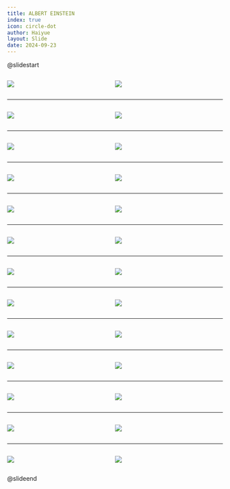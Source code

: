 ```yaml
---
title: ALBERT EINSTEIN
index: true
icon: circle-dot
author: Haiyue
layout: Slide
date: 2024-09-23
---
```

 
@slidestart

<div style="display:flex">
<div style="flex:1">

![](https://raw.githubusercontent.com/yclord/reading/refs/heads/master/english/Level-W/ALBERT%20EINSTEIN/001.webp)
</div>
<div style="flex:1">

![](https://raw.githubusercontent.com/yclord/reading/refs/heads/master/english/Level-W/ALBERT%20EINSTEIN/002.webp)
</div>
</div>

---

<div style="display:flex">
<div style="flex:1">

![](https://raw.githubusercontent.com/yclord/reading/refs/heads/master/english/Level-W/ALBERT%20EINSTEIN/003.webp)
</div>
<div style="flex:1">

![](https://raw.githubusercontent.com/yclord/reading/refs/heads/master/english/Level-W/ALBERT%20EINSTEIN/004.webp)
</div>
</div>

---

<div style="display:flex">
<div style="flex:1">

![](https://raw.githubusercontent.com/yclord/reading/refs/heads/master/english/Level-W/ALBERT%20EINSTEIN/005.webp)
</div>
<div style="flex:1">

![](https://raw.githubusercontent.com/yclord/reading/refs/heads/master/english/Level-W/ALBERT%20EINSTEIN/006.webp)
</div>
</div>

---

<div style="display:flex">
<div style="flex:1">

![](https://raw.githubusercontent.com/yclord/reading/refs/heads/master/english/Level-W/ALBERT%20EINSTEIN/007.webp)
</div>
<div style="flex:1">

![](https://raw.githubusercontent.com/yclord/reading/refs/heads/master/english/Level-W/ALBERT%20EINSTEIN/008.webp)
</div>
</div>

---

<div style="display:flex">
<div style="flex:1">

![](https://raw.githubusercontent.com/yclord/reading/refs/heads/master/english/Level-W/ALBERT%20EINSTEIN/009.webp)
</div>
<div style="flex:1">

![](https://raw.githubusercontent.com/yclord/reading/refs/heads/master/english/Level-W/ALBERT%20EINSTEIN/010.webp)
</div>
</div>

---

<div style="display:flex">
<div style="flex:1">

![](https://raw.githubusercontent.com/yclord/reading/refs/heads/master/english/Level-W/ALBERT%20EINSTEIN/011.webp)
</div>
<div style="flex:1">

![](https://raw.githubusercontent.com/yclord/reading/refs/heads/master/english/Level-W/ALBERT%20EINSTEIN/012.webp)
</div>
</div>

---

<div style="display:flex">
<div style="flex:1">

![](https://raw.githubusercontent.com/yclord/reading/refs/heads/master/english/Level-W/ALBERT%20EINSTEIN/013.webp)
</div>
<div style="flex:1">

![](https://raw.githubusercontent.com/yclord/reading/refs/heads/master/english/Level-W/ALBERT%20EINSTEIN/014.webp)
</div>
</div>

---

<div style="display:flex">
<div style="flex:1">

![](https://raw.githubusercontent.com/yclord/reading/refs/heads/master/english/Level-W/ALBERT%20EINSTEIN/015.webp)
</div>
<div style="flex:1">

![](https://raw.githubusercontent.com/yclord/reading/refs/heads/master/english/Level-W/ALBERT%20EINSTEIN/016.webp)
</div>
</div>

---

<div style="display:flex">
<div style="flex:1">

![](https://raw.githubusercontent.com/yclord/reading/refs/heads/master/english/Level-W/ALBERT%20EINSTEIN/017.webp)
</div>
<div style="flex:1">

![](https://raw.githubusercontent.com/yclord/reading/refs/heads/master/english/Level-W/ALBERT%20EINSTEIN/018.webp)
</div>
</div>

---

<div style="display:flex">
<div style="flex:1">

![](https://raw.githubusercontent.com/yclord/reading/refs/heads/master/english/Level-W/ALBERT%20EINSTEIN/019.webp)
</div>
<div style="flex:1">

![](https://raw.githubusercontent.com/yclord/reading/refs/heads/master/english/Level-W/ALBERT%20EINSTEIN/020.webp)
</div>
</div>

---

<div style="display:flex">
<div style="flex:1">

![](https://raw.githubusercontent.com/yclord/reading/refs/heads/master/english/Level-W/ALBERT%20EINSTEIN/021.webp)
</div>
<div style="flex:1">

![](https://raw.githubusercontent.com/yclord/reading/refs/heads/master/english/Level-W/ALBERT%20EINSTEIN/022.webp)
</div>
</div>

---

<div style="display:flex">
<div style="flex:1">

![](https://raw.githubusercontent.com/yclord/reading/refs/heads/master/english/Level-W/ALBERT%20EINSTEIN/023.webp)
</div>
<div style="flex:1">

![](https://raw.githubusercontent.com/yclord/reading/refs/heads/master/english/Level-W/ALBERT%20EINSTEIN/024.webp)
</div>
</div>

---

<div style="display:flex">
<div style="flex:1">

![](https://raw.githubusercontent.com/yclord/reading/refs/heads/master/english/Level-W/ALBERT%20EINSTEIN/025.webp)
</div>
<div style="flex:1">

![](https://raw.githubusercontent.com/yclord/reading/refs/heads/master/english/Level-W/ALBERT%20EINSTEIN/026.webp)
</div>
</div>

@slideend